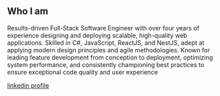 ## Who I am
Results-driven Full-Stack Software Engineer with over four years of experience designing and deploying scalable,
high-quality web applications. Skilled in C#, JavaScript, ReactJS, and NestJS, adept at applying modern design
principles and agile methodologies. Known for leading feature development from conception to deployment,
optimizing system performance, and consistently championing best practices to ensure exceptional code quality
and user experience

[linkedin profile](https://www.linkedin.com/in/awad-osman/)

